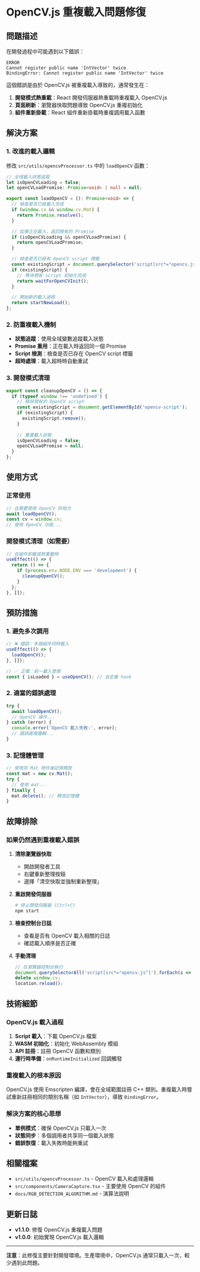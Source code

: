 # OpenCV.js 重複載入問題修復

## 問題描述

在開發過程中可能遇到以下錯誤：

```
ERROR
Cannot register public name 'IntVector' twice
BindingError: Cannot register public name 'IntVector' twice
```

這個錯誤是由於 OpenCV.js 被重複載入導致的，通常發生在：

1. **開發模式熱重載**：React 開發伺服器熱重載時重複載入 OpenCV.js
2. **頁面刷新**：瀏覽器快取問題導致 OpenCV.js 重複初始化
3. **組件重新掛載**：React 組件重新掛載時重複調用載入函數

## 解決方案

### 1. 改進的載入邏輯

修改 `src/utils/opencvProcessor.ts` 中的 `loadOpenCV` 函數：

```typescript
// 全域載入狀態追蹤
let isOpenCVLoading = false;
let openCVLoadPromise: Promise<void> | null = null;

export const loadOpenCV = (): Promise<void> => {
  // 檢查是否已經載入完成
  if (window.cv && window.cv.Mat) {
    return Promise.resolve();
  }

  // 如果正在載入，返回現有的 Promise
  if (isOpenCVLoading && openCVLoadPromise) {
    return openCVLoadPromise;
  }

  // 檢查是否已經有 OpenCV script 標籤
  const existingScript = document.querySelector('script[src*="opencv.js"]');
  if (existingScript) {
    // 等待現有 script 初始化完成
    return waitForOpenCVInit();
  }

  // 開始新的載入過程
  return startNewLoad();
};
```

### 2. 防重複載入機制

- **狀態追蹤**：使用全域變數追蹤載入狀態
- **Promise 重用**：正在載入時返回同一個 Promise
- **Script 檢測**：檢查是否已存在 OpenCV script 標籤
- **超時處理**：載入超時時自動重試

### 3. 開發模式清理

```typescript
export const cleanupOpenCV = () => {
  if (typeof window !== 'undefined') {
    // 移除現有的 OpenCV script
    const existingScript = document.getElementById('opencv-script');
    if (existingScript) {
      existingScript.remove();
    }
    
    // 重置載入狀態
    isOpenCVLoading = false;
    openCVLoadPromise = null;
  }
};
```

## 使用方式

### 正常使用

```typescript
// 在需要使用 OpenCV 的地方
await loadOpenCV();
const cv = window.cv;
// 使用 OpenCV 功能...
```

### 開發模式清理（如需要）

```typescript
// 在組件卸載或熱重載時
useEffect(() => {
  return () => {
    if (process.env.NODE_ENV === 'development') {
      cleanupOpenCV();
    }
  };
}, []);
```

## 預防措施

### 1. 避免多次調用

```typescript
// ❌ 錯誤：多個組件同時載入
useEffect(() => {
  loadOpenCV();
}, []);

// ✅ 正確：統一載入管理
const { isLoaded } = useOpenCV(); // 自定義 hook
```

### 2. 適當的錯誤處理

```typescript
try {
  await loadOpenCV();
  // OpenCV 操作...
} catch (error) {
  console.error('OpenCV 載入失敗:', error);
  // 錯誤處理邏輯...
}
```

### 3. 記憶體管理

```typescript
// 使用完 Mat 物件後記得釋放
const mat = new cv.Mat();
try {
  // 使用 mat...
} finally {
  mat.delete(); // 釋放記憶體
}
```

## 故障排除

### 如果仍然遇到重複載入錯誤

1. **清除瀏覽器快取**
   - 開啟開發者工具
   - 右鍵重新整理按鈕
   - 選擇「清空快取並強制重新整理」

2. **重啟開發伺服器**
   ```bash
   # 停止開發伺服器 (Ctrl+C)
   npm start
   ```

3. **檢查控制台日誌**
   - 查看是否有 OpenCV 載入相關的日誌
   - 確認載入順序是否正確

4. **手動清理**
   ```javascript
   // 在瀏覽器控制台執行
   document.querySelectorAll('script[src*="opencv.js"]').forEach(s => s.remove());
   delete window.cv;
   location.reload();
   ```

## 技術細節

### OpenCV.js 載入過程

1. **Script 載入**：下載 OpenCV.js 檔案
2. **WASM 初始化**：初始化 WebAssembly 模組
3. **API 註冊**：註冊 OpenCV 函數和類別
4. **運行時準備**：`onRuntimeInitialized` 回調觸發

### 重複載入的根本原因

OpenCV.js 使用 Emscripten 編譯，會在全域範圍註冊 C++ 類別。重複載入時嘗試重新註冊相同的類別名稱（如 `IntVector`），導致 `BindingError`。

### 解決方案的核心思想

- **單例模式**：確保 OpenCV.js 只載入一次
- **狀態同步**：多個調用者共享同一個載入狀態
- **錯誤恢復**：載入失敗時能夠重試

## 相關檔案

- `src/utils/opencvProcessor.ts` - OpenCV 載入和處理邏輯
- `src/components/CameraCapture.tsx` - 主要使用 OpenCV 的組件
- `docs/RGB_DETECTION_ALGORITHM.md` - 演算法說明

## 更新日誌

- **v1.1.0**: 修復 OpenCV.js 重複載入問題
- **v1.0.0**: 初始實現 OpenCV.js 載入邏輯

---

**注意**：此修復主要針對開發環境。生產環境中，OpenCV.js 通常只載入一次，較少遇到此問題。

